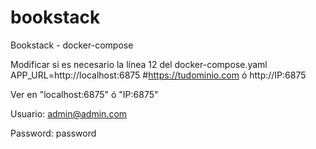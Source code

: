 # bookstack
Bookstack - docker-compose

Modificar si es necesario la línea 12 del docker-compose.yaml
APP_URL=http://localhost:6875 #https://tudominio.com ó http://IP:6875

Ver en "localhost:6875" ó "IP:6875"

Usuario: admin@admin.com

Password: password
